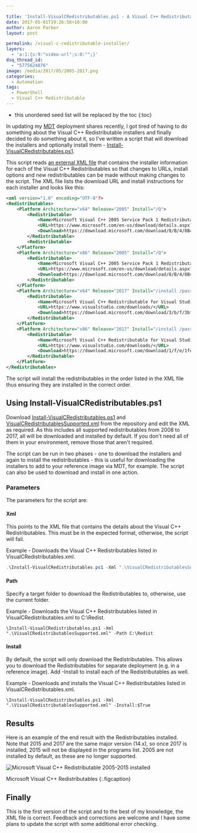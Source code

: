 ```yaml
---

title: 'Install-VisualCRedistributables.ps1 - A Visual C++ Redistributable Installer'
date: 2017-05-01T19:26:58+10:00
author: Aaron Parker
layout: post

permalink: /visual-c-redistributable-installer/
layers:
  - 'a:1:{s:9:"video-url";s:0:"";}'
dsq_thread_id:
  - "5775624876"
image: /media/2017/05/2005-2017.png
categories:
  - Automation
tags:
  - PowerShell
  - Visual C++ Redistributable
---
```

* this unordered seed list will be replaced by the toc
{:toc}

In updating my [MDT]({{site.baseurl}}/tag/mdt/) deployment shares recently, I got tired of having to do something about the Visual C++ Redistributable installers and finally decided to do something about it, so I've written a script that will download the installers and optionally install them - [Install-VisualCRedistributables.ps1](https://github.com/aaronparker/Install-VisualCRedistributables).

This script reads [an external XML file](https://github.com/aaronparker/Install-VisualCRedistributables/blob/master/bin/VisualCRedistributablesSupported.xml) that contains the installer information for each of the Visual C++ Redistributables so that changes to URLs, install options and new redistributables can be made without making changes to the script. The XML file lists the download URL and install instructions for each installer and looks like this:

```xml
<xml version="1.0" encoding="UTF-8"?>
<Redistributables>
    <Platform Architecture="x64" Release="2005" Install="/Q">
        <Redistributable>
            <Name>Microsoft Visual C++ 2005 Service Pack 1 Redistributable Package MFC Security Update</Name>
            <URL>https://www.microsoft.com/en-us/download/details.aspx?id=26347</URL>
            <Download>https://download.microsoft.com/download/8/B/4/8B42259F-5D70-43F4-AC2E-4B208FD8D66A/vcredist_x64.EXE</Download>
        </Redistributable>
        <Redistributable>
    </Platform>
    <Platform Architecture="x86" Release="2005" Install="/Q">
        <Redistributable>
            <Name>Microsoft Visual C++ 2005 Service Pack 1 Redistributable Package MFC Security Update</Name>
            <URL>https://www.microsoft.com/en-us/download/details.aspx?id=26347</URL>
            <Download>https://download.microsoft.com/download/8/B/4/8B42259F-5D70-43F4-AC2E-4B208FD8D66A/vcredist_x86.EXE</Download>
        </Redistributable>
    </Platform>
    <Platform Architecture="x64" Release="2017" Install="/install /passive /norestart">
        <Redistributable>
            <Name>Microsoft Visual C++ Redistributable for Visual Studio 2017</Name>
            <URL>https://www.visualstudio.com/downloads/</URL>
            <Download>https://download.microsoft.com/download/3/b/f/3bf6e759-c555-4595-8973-86b7b4312927/vc_redist.x64.exe</Download>
        </Redistributable>
    </Platform>
    <Platform Architecture="x86" Release="2017" Install="/install /passive /norestart">
        <Redistributable>
            <Name>Microsoft Visual C++ Redistributable for Visual Studio 2017</Name>
            <URL>https://www.visualstudio.com/downloads/</URL>
            <Download>https://download.microsoft.com/download/1/f/e/1febbdb2-aded-4e14-9063-39fb17e88444/vc_redist.x86.exe</Download>
        </Redistributable>
    </Platform>
</Redistributables>
```

The script will install the redistributables in the order listed in the XML file thus ensuring they are installed in the correct order.

## Using Install-VisualCRedistributables.ps1

Download [Install-VisualCRedistributables.ps1](https://github.com/aaronparker/Install-VisualCRedistributables/blob/master/bin/Install-VisualCRedistributables.ps1) and [VisualCRedistributablesSupported.xml](https://github.com/aaronparker/Install-VisualCRedistributables/blob/master/bin/VisualCRedistributablesSupported.xml) from the repository and edit the XML as required. As this includes all supported redistributables from 2008 to 2017, all will be downloaded and installed by default. If you don't need all of them in your environment, remove those that aren't required.

The script can be run in two phases - one to download the installers and again to install the redistributables - this is useful for downloading the installers to add to your reference image via MDT, for example. The script can also be used to download and install in one action.

### Parameters

The parameters for the script are:

#### Xml

This points to the XML file that contains the details about the Visual C++ Redistributables. This must be in the expected format, otherwise, the script will fail.

Example - Downloads the Visual C++ Redistributables listed in VisualCRedistributables.xml.

```powershell
.\Install-VisualCRedistributables.ps1 -Xml ".\VisualCRedistributablesSupported.xml"
```

#### Path

Specify a target folder to download the Redistributables to, otherwise, use the current folder.

Example - Downloads the Visual C++ Redistributables listed in VisualCRedistributables.xml to C:\Redist.

```powershell.
\Install-VisualCRedistributables.ps1 -Xml ".\VisualCRedistributablesSupported.xml" -Path C:\Redist
```

#### Install

By default, the script will only download the Redistributables. This allows you to download the Redistributables for separate deployment (e.g. in a reference image). Add -Install to install each of the Redistributables as well.

Example - Downloads and installs the Visual C++ Redistributables listed in VisualCRedistributables.xml.

```powershell.
\Install-VisualCRedistributables.ps1 -Xml ".\VisualCRedistributablesSupported.xml" -Install:$True
```

## Results

Here is an example of the end result with the Redistributables installed. Note that 2015 and 2017 are the same major version (14.x), so once 2017 is installed, 2015 will not be displayed in the programs list. 2005 are not installed by default, as these are no longer supported.

![Microsoft Visual C++ Redistributable 2005-2015 installed]({{site.baseurl}}/media/2017/05/2005-2017.png)

Microsoft Visual C++ Redistributables
{:.figcaption}

## Finally

This is the first version of the script and to the best of my knowledge, the XML file is correct. Feedback and corrections are welcome and I have some plans to update the script with some additional error checking.
